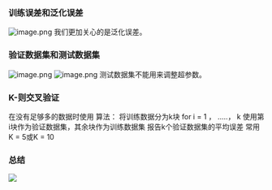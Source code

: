 ### 训练误差和泛化误差
![image.png](https://cdn.jsdelivr.net/gh/Bluestone-work/image/image/20240923151734.png)
我们更加关心的是泛化误差。

### 验证数据集和测试数据集
![image.png](https://cdn.jsdelivr.net/gh/Bluestone-work/image/image/20240923152721.png)
![image.png](https://cdn.jsdelivr.net/gh/Bluestone-work/image/image/20240923152731.png)
测试数据集不能用来调整超参数。

### K-则交叉验证
在没有足够多的数据时使用
算法：
	将训练数据分为k块
	for i = 1 ， .....， k
	使用第i块作为验证数据集，其余块作为训练数据集
	报告k个验证数据集的平均误差
常用K = 5或K = 10

### 总结
![](https://cdn.jsdelivr.net/gh/Bluestone-work/image/image/20240923153644.png)
